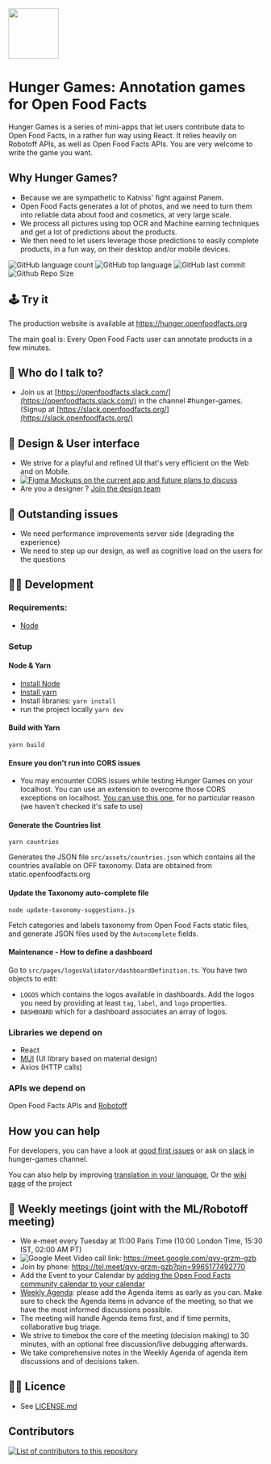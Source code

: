 <picture>
  <source media="(prefers-color-scheme: dark)" srcset="https://static.openfoodfacts.org/images/logos/off-logo-horizontal-dark.svg">
  <source media="(prefers-color-scheme: light)" srcset="https://static.openfoodfacts.org/images/logos/off-logo-horizontal-light.svg">
  <img height="100" src="https://static.openfoodfacts.org/images/logos/off-logo-horizontal-light.png">
</picture>

# Hunger Games: Annotation games for Open Food Facts

Hunger Games is a series of mini-apps that let users contribute data to Open Food Facts, in a rather fun way using React. It relies heavily on Robotoff APIs, as well as Open Food Facts APIs.
You are very welcome to write the game you want.

## Why Hunger Games?

- Because we are sympathetic to Katniss' fight against Panem.
- Open Food Facts generates a lot of photos, and we need to turn them into reliable data about food and cosmetics, at very large scale.
- We process all pictures using top OCR and Machine earning techniques and get a lot of predictions about the products.
- We then need to let users leverage those predictions to easily complete products, in a fun way, on their desktop and/or mobile devices.

![GitHub language count](https://img.shields.io/github/languages/count/openfoodfacts/hunger-games)
![GitHub top language](https://img.shields.io/github/languages/top/openfoodfacts/hunger-games)
![GitHub last commit](https://img.shields.io/github/last-commit/openfoodfacts/hunger-games)
![Github Repo Size](https://img.shields.io/github/repo-size/openfoodfacts/hunger-games)

## 🕹️ Try it

The production website is available at https://hunger.openfoodfacts.org

The main goal is: Every Open Food Facts user can annotate products in a few minutes.

## 💬 Who do I talk to?

- Join us at [https://openfoodfacts.slack.com/](https://openfoodfacts.slack.com/) in the channel #hunger-games. (Signup at [https://slack.openfoodfacts.org/](https://slack.openfoodfacts.org/)

## 🎨 Design & User interface

- We strive for a playful and refined UI that's very efficient on the Web and on Mobile.
- [![Figma](https://img.shields.io/badge/figma-%23F24E1E.svg?logo=figma&logoColor=white) Mockups on the current app and future plans to discuss](https://www.figma.com/design/pngqJwPkytFik6h4EW396n/Hunger-Games?node-id=801-2&p=f&t=xQnrkht1cbTJGOw9-0)
- Are you a designer ? [Join the design team](https://github.com/openfoodfacts/openfoodfacts-design)

## 🐛 Outstanding issues

- We need performance improvements server side (degrading the experience)
- We need to step up our design, as well as cognitive load on the users for the questions

## 👩‍💻 Development

### Requirements:

- [Node](https://nodejs.org)

### Setup

#### Node & Yarn

- [Install Node](https://docs.npmjs.com/downloading-and-installing-node-js-and-npm)
- [Install yarn](https://classic.yarnpkg.com/lang/en/docs/install/)
- Install libraries: `yarn install`
- run the project locally `yarn dev`

#### Build with Yarn

```
yarn build
```

#### Ensure you don't run into CORS issues

- You may encounter CORS issues while testing Hunger Games on your localhost. You can use an extension to overcome those CORS exceptions on localhost. [You can use this one](https://chromewebstore.google.com/detail/moesif-origincors-changer/digfbfaphojjndkpccljibejjbppifbc?pli=1), for no particular reason (we haven't checked it's safe to use)

#### Generate the Countries list

```
yarn countries
```

Generates the JSON file `src/assets/countries.json` which contains all the countries available on OFF taxonomy. Data are obtained from static.openfoodfacts.org

#### Update the Taxonomy auto-complete file

```
node update-taxonomy-suggestions.js
```

Fetch categories and labels taxonomy from Open Food Facts static files, and generate JSON files used by the `Autocomplete` fields.

#### Maintenance - How to define a dashboard

Go to `src/pages/logosValidator/dashboardDefinition.ts`. You have two objects to edit:

- `LOGOS` which contains the logos available in dashboards. Add the logos you need by providing at least `tag`, `label`, and `logo` properties.
- `DASHBOARD` which for a dashboard associates an array of logos.

### Libraries we depend on

- React
- [MUI](mui.com) (UI library based on material design)
- Axios (HTTP calls)

### APIs we depend on

Open Food Facts APIs and [Robotoff](https://github.com/openfoodfacts/robotoff)

## How you can help

For developers, you can have a look at [good first issues](https://github.com/openfoodfacts/hunger-games/issues?q=is%3Aissue+is%3Aopen+sort%3Aupdated-desc+label%3A%22good+first+issue%22) or ask on [slack](https://slack.openfoodfacts.org/) in hunger-games channel.

You can also help by improving [translation in your language](https://translate.openfoodfacts.org/translate/openfoodfacts/1942/en-fr?filter=basic&value=0), Or the [wiki page](https://wiki.openfoodfacts.org/Hunger_Games) of the project

## 📆 Weekly meetings (joint with the ML/Robotoff meeting)

- We e-meet every Tuesday at 11:00 Paris Time (10:00 London Time, 15:30 IST, 02:00 AM PT)
- ![Google Meet](https://img.shields.io/badge/Google%20Meet-00897B?logo=google-meet&logoColor=white) Video call link: https://meet.google.com/qvv-grzm-gzb
- Join by phone: https://tel.meet/qvv-grzm-gzb?pin=9965177492770
- Add the Event to your Calendar by [adding the Open Food Facts community calendar to your calendar](https://wiki.openfoodfacts.org/Events)
- [Weekly Agenda](https://drive.google.com/open?id=1RUfmWHjtFVaBcvQ17YfXu6FW6oRFWg-2lncljG0giKI): please add the Agenda items as early as you can. Make sure to check the Agenda items in advance of the meeting, so that we have the most informed discussions possible.
- The meeting will handle Agenda items first, and if time permits, collaborative bug triage.
- We strive to timebox the core of the meeting (decision making) to 30 minutes, with an optional free discussion/live debugging afterwards.
- We take comprehensive notes in the Weekly Agenda of agenda item discussions and of decisions taken.

## 👩‍⚖️ Licence

- See [LICENSE.md](./LICENSE.md)

## Contributors

<a href="https://github.com/openfoodfacts/hunger-games/graphs/contributors">
  <img alt="List of contributors to this repository" src="https://contrib.rocks/image?repo=openfoodfacts/hunger-games" />
</a>
